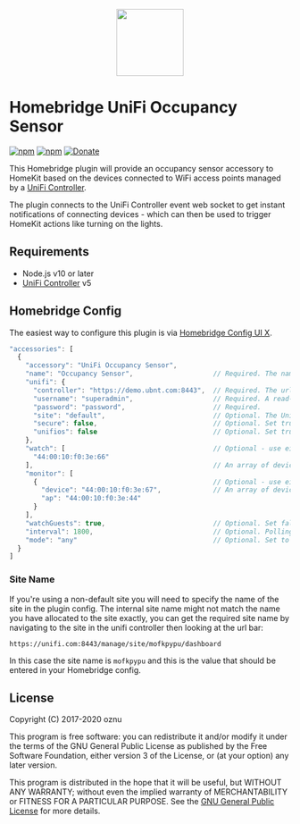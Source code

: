 <p align="center">
  <img src="https://user-images.githubusercontent.com/3979615/62948461-bae3bd00-be27-11e9-81b5-05c65c388a1e.png" height="120"><br>
</p>

# Homebridge UniFi Occupancy Sensor

[![npm](https://img.shields.io/npm/v/homebridge-unifi-occupancy-sensor.svg)](https://www.npmjs.com/package/homebridge-unifi-occupancy-sensor) [![npm](https://img.shields.io/npm/dt/homebridge-unifi-occupancy-sensor.svg)](https://www.npmjs.com/package/homebridge-unifi-occupancy-sensor) [![Donate](https://img.shields.io/badge/donate-paypal-yellowgreen.svg)](https://paypal.me/oznu)

This Homebridge plugin will provide an occupancy sensor accessory to HomeKit based on the devices connected to WiFi access points managed by a [UniFi Controller](https://www.ubnt.com/download/unifi).

The plugin connects to the UniFi Controller event web socket to get instant notifications of connecting devices - which can then be used to trigger HomeKit actions like turning on the lights.

## Requirements

* Node.js v10 or later
* [UniFi Controller](https://www.ubnt.com/download/unifi) v5

## Homebridge Config

The easiest way to configure this plugin is via [Homebridge Config UI X](https://github.com/oznu/homebridge-config-ui-x).

```javascript
"accessories": [
  {
    "accessory": "UniFi Occupancy Sensor",
    "name": "Occupancy Sensor",                    // Required. The name of the sensor.
    "unifi": {
      "controller": "https://demo.ubnt.com:8443",  // Required. The url of the UniFi Controller. Use port 443 for UnifiOS
      "username": "superadmin",                    // Required. A read-only user is fine.
      "password": "password",                      // Required.
      "site": "default",                           // Optional. The UniFi site to connect to.
      "secure": false,                             // Optional. Set true to validate the SSL certificate.
      "unifios": false                             // Optional. Set true if your controller runs on UnifiOS. Use port 443 as well.
    },
    "watch": [                                     // Optional - use either watch or monitor.
      "44:00:10:f0:3e:66"
    ],                                             // An array of device MAC addresses to watch for.
    "monitor": [
      {                                            // Optional - use either watch or monitor. 
        "device": "44:00:10:f0:3e:67",             // An array of device MAC/AP combinations to watch for.
        "ap": "44:00:10:f0:3e:44"
      }
    ],
    "watchGuests": true,                           // Optional. Set false to not monitor guest networks.
    "interval": 1800,                              // Optional. Polling interval used to query Unifi in seconds 
    "mode": "any"                                  // Optional. Set to "any", "all" or "none".
  }
]
```

### Site Name

If you're using a non-default site you will need to specify the name of the site in the plugin config. The internal site name might not match the name you have allocated to the site exactly, you can get the required site name by navigating to the site in the unifi controller then looking at the url bar:

```
https://unifi.com:8443/manage/site/mofkpypu/dashboard
```

In this case the site name is `mofkpypu` and this is the value that should be entered in your Homebridge config.

## License

Copyright (C) 2017-2020 oznu

This program is free software: you can redistribute it and/or modify it under the terms of the GNU General Public License as published by the Free Software Foundation, either version 3 of the License, or (at your option) any later version.

This program is distributed in the hope that it will be useful, but WITHOUT ANY WARRANTY; without even the implied warranty of MERCHANTABILITY or FITNESS FOR A PARTICULAR PURPOSE.  See the [GNU General Public License](./LICENSE) for more details.